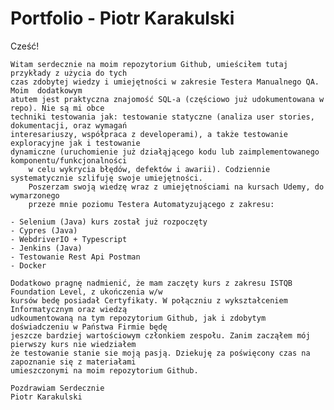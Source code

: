 # Portfolio - Piotr Karakulski

Cześć!

	Witam serdecznie na moim repozytorium Github, umieściłem tutaj przykłady z użycia do tych 
	czas zdobytej wiedzy i umiejętności w zakresie Testera Manualnego QA. Moim  dodatkowym 
	atutem jest praktyczna znajomość SQL-a (częściowo już udokumentowana w repo). Nie są mi obce 
 	techniki testowania jak: testowanie statyczne (analiza user stories, dokumentacji, oraz wymagań 
  	interesariuszy, współpraca z developerami), a także testowanie exploracyjne jak i testowanie 
   	dynamiczne (uruchomienie już działąjącego kodu lub zaimplementowanego komponentu/funkcjonalności 
    	w celu wykrycia błędów, defektów i awarii). Codziennie systematycznie szlifuję swoje umiejętności. 
     	Poszerzam swoją wiedzę wraz z umiejętnościami na kursach Udemy, do wymarzonego 
      	przeze mnie poziomu Testera Automatyzującego z zakresu:
	
	- Selenium (Java) kurs został już rozpoczęty
	- Cypres (Java)
	- WebdriverIO + Typescript 
	- Jenkins (Java)
	- Testowanie Rest Api Postman 
	- Docker

	Dodatkowo pragnę nadmienić, że mam zaczęty kurs z zakresu ISTQB Foundation Level, z ukończenia w/w 
	kursów bedę posiadał Certyfikaty. W połączniu z wykształceniem Informatycznym oraz wiedzą 
	udkoumentowaną na tym repozytorium Github, jak i zdobytym doświadczeniu w Państwa Firmie będę 
	jeszcze bardziej wartościowym członkiem zespołu. Zanim zacząłem mój pierwszy kurs nie wiedziałem 
	że testowanie stanie sie moją pasją. Dziekuję za poświęcony czas na zapoznanie się z materiałami 
	umieszczonymi na moim repozytorium Github.

	Pozdrawiam Serdecznie 
	Piotr Karakulski

